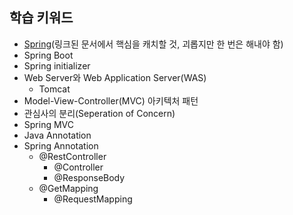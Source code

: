 ## 학습 키워드

- [Spring](https://docs.spring.io/spring-framework/docs/current/reference/html/overview.html#overview)(링크된 문서에서 핵심을 캐치할 것, 괴롭지만 한 번은 해내야 함)
- Spring Boot
- Spring initializer
- Web Server와 Web Application Server(WAS)
    - Tomcat
- Model-View-Controller(MVC) 아키텍처 패턴
- 관심사의 분리(Seperation of Concern)
- Spring MVC
- Java Annotation
- Spring Annotation
    - @RestController
        - @Controller
        - @ResponseBody
    - @GetMapping
        - @RequestMapping